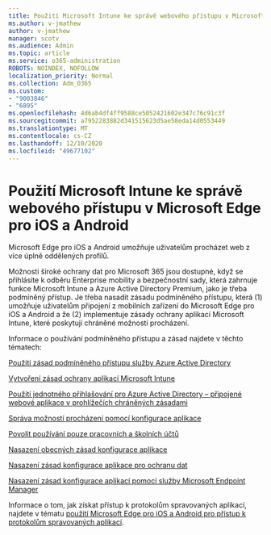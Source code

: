 ```yaml
---
title: Použití Microsoft Intune ke správě webového přístupu v Microsoft Edge pro iOS a Android
ms.author: v-jmathew
author: v-jmathew
manager: scotv
ms.audience: Admin
ms.topic: article
ms.service: o365-administration
ROBOTS: NOINDEX, NOFOLLOW
localization_priority: Normal
ms.collection: Adm_O365
ms.custom:
- "9003846"
- "6895"
ms.openlocfilehash: 4d6ab4df4ff9588ce5052421602e347c76c91c3f
ms.sourcegitcommit: a7952283882d341515623d5ae58eda14d0553449
ms.translationtype: MT
ms.contentlocale: cs-CZ
ms.lasthandoff: 12/10/2020
ms.locfileid: "49677102"
---
```

# <a name="use-microsoft-intune-to-manage-web-access-in-microsoft-edge-for-ios-and-android"></a>Použití Microsoft Intune ke správě webového přístupu v Microsoft Edge pro iOS a Android

Microsoft Edge pro iOS a Android umožňuje uživatelům procházet web z více úplně oddělených profilů.

Možnosti široké ochrany dat pro Microsoft 365 jsou dostupné, když se přihlásíte k odběru Enterprise mobility a bezpečnostní sady, která zahrnuje funkce Microsoft Intune a Azure Active Directory Premium, jako je třeba podmíněný přístup. Je třeba nasadit zásadu podmíněného přístupu, která (1) umožňuje uživatelům připojení z mobilních zařízení do Microsoft Edge pro iOS a Android a že (2) implementuje zásady ochrany aplikací Microsoft Intune, které poskytují chráněné možnosti procházení.

Informace o používání podmíněného přístupu a zásad najdete v těchto tématech:

[Použití zásad podmíněného přístupu služby Azure Active Directory](https://go.microsoft.com/fwlink/?linkid=2132481)

[Vytvoření zásad ochrany aplikací Microsoft Intune](https://go.microsoft.com/fwlink/?linkid=2132651)

[Použití jednotného přihlašování pro Azure Active Directory – připojené webové aplikace v prohlížečích chráněných zásadami](https://go.microsoft.com/fwlink/?linkid=2132482)

[Správa možností procházení pomocí konfigurace aplikace](https://go.microsoft.com/fwlink/?linkid=2132483)

[Povolit používání pouze pracovních a školních účtů](https://go.microsoft.com/fwlink/?linkid=2132652)

[Nasazení obecných zásad konfigurace aplikace](https://go.microsoft.com/fwlink/?linkid=2132653)

[Nasazení zásad konfigurace aplikace pro ochranu dat](https://go.microsoft.com/fwlink/?linkid=2132654)

[Nasazení zásad konfigurace aplikací pomocí služby Microsoft Endpoint Manager](https://go.microsoft.com/fwlink/?linkid=2132707)

Informace o tom, jak získat přístup k protokolům spravovaných aplikací, najdete v tématu [použití Microsoft Edge pro iOS a Android pro přístup k protokolům spravovaných aplikací](https://go.microsoft.com/fwlink/?linkid=2132578).

